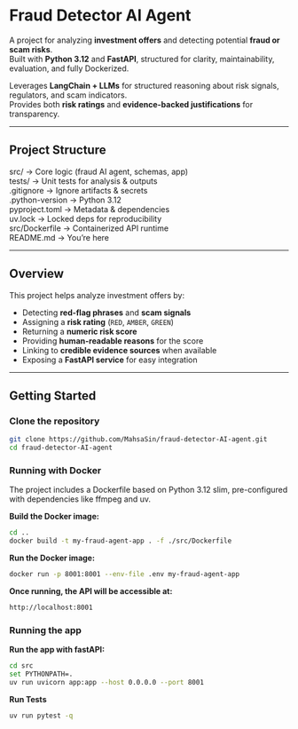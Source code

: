 # Fraud Detector AI Agent  

A project for analyzing **investment offers** and detecting potential **fraud or scam risks**.  
Built with **Python 3.12** and **FastAPI**, structured for clarity, maintainability, evaluation, and fully Dockerized.  

Leverages **LangChain + LLMs** for structured reasoning about risk signals, regulators, and scam indicators.  
Provides both **risk ratings** and **evidence-backed justifications** for transparency.  

---

## Project Structure  

src/              → Core logic (fraud AI agent, schemas, app)  
tests/            → Unit tests for analysis & outputs  
.gitignore        → Ignore artifacts & secrets  
.python-version   → Python 3.12  
pyproject.toml    → Metadata & dependencies  
uv.lock           → Locked deps for reproducibility  
src/Dockerfile    → Containerized API runtime  
README.md         → You’re here  

---

## Overview  

This project helps analyze investment offers by:  

- Detecting **red-flag phrases** and **scam signals**  
- Assigning a **risk rating** (`RED`, `AMBER`, `GREEN`)  
- Returning a **numeric risk score**  
- Providing **human-readable reasons** for the score  
- Linking to **credible evidence sources** when available  
- Exposing a **FastAPI service** for easy integration  

---

## Getting Started  

### Clone the repository  

```bash
git clone https://github.com/MahsaSin/fraud-detector-AI-agent.git
cd fraud-detector-AI-agent
```
### Running with Docker

The project includes a Dockerfile based on Python 3.12 slim, pre-configured with dependencies like ffmpeg and uv.

**Build the Docker image:**
```bash
cd ..
docker build -t my-fraud-agent-app . -f ./src/Dockerfile
```

**Run the Docker image:**
```bash
docker run -p 8001:8001 --env-file .env my-fraud-agent-app
```

**Once running, the API will be accessible at:**
```bash
http://localhost:8001
```

### Running the app

**Run the app with fastAPI:**
```bash
cd src 
set PYTHONPATH=.
uv run uvicorn app:app --host 0.0.0.0 --port 8001
```

**Run Tests**
```bash
uv run pytest -q
```
